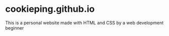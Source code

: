 # cookieping.github.io
This is a personal website made with HTML and CSS by a web development beginner
